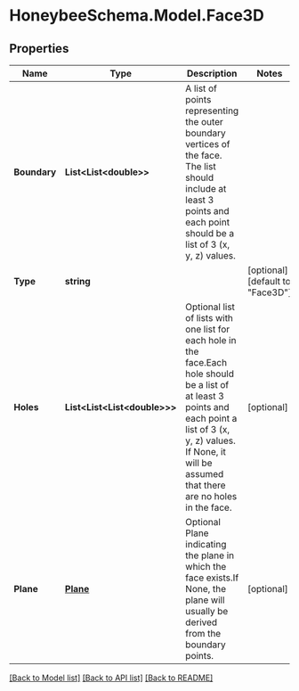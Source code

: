 
# HoneybeeSchema.Model.Face3D

## Properties

Name | Type | Description | Notes
------------ | ------------- | ------------- | -------------
**Boundary** | **List&lt;List&lt;double&gt;&gt;** | A list of points representing the outer boundary vertices of the face. The list should include at least 3 points and each point should be a list of 3 (x, y, z) values. | 
**Type** | **string** |  | [optional] [default to "Face3D"]
**Holes** | **List&lt;List&lt;List&lt;double&gt;&gt;&gt;** | Optional list of lists with one list for each hole in the face.Each hole should be a list of at least 3 points and each point a list of 3 (x, y, z) values. If None, it will be assumed that there are no holes in the face. | [optional] 
**Plane** | [**Plane**](Plane.md) | Optional Plane indicating the plane in which the face exists.If None, the plane will usually be derived from the boundary points. | [optional] 

[[Back to Model list]](../README.md#documentation-for-models)
[[Back to API list]](../README.md#documentation-for-api-endpoints)
[[Back to README]](../README.md)

